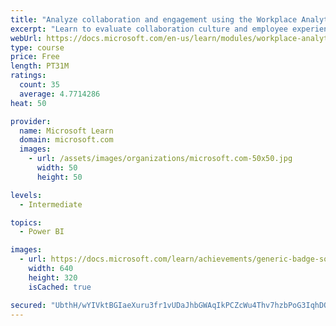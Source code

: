 ```yaml
---
title: "Analyze collaboration and engagement using the Workplace Analytics Ways of working assessment dashboard"
excerpt: "Learn to evaluate collaboration culture and employee experience with a Power BI template using Workplace Analytics data."
webUrl: https://docs.microsoft.com/en-us/learn/modules/workplace-analytics-ways-working/
type: course
price: Free
length: PT31M
ratings:
  count: 35
  average: 4.7714286
heat: 50

provider:
  name: Microsoft Learn
  domain: microsoft.com
  images:
    - url: /assets/images/organizations/microsoft.com-50x50.jpg
      width: 50
      height: 50

levels:
  - Intermediate

topics:
  - Power BI

images:
  - url: https://docs.microsoft.com/learn/achievements/generic-badge-social.png
    width: 640
    height: 320
    isCached: true

secured: "UbthH/wYIVktBGIaeXuru3fr1vUDaJhbGWAqIkPCZcWu4Thv7hzbPoG3IqhDOu+Y5RL1FcKn0a742E5qWI24ENyT5V48ZTShARNASnkHLsT14LvtT7bNIRV6rUpDNwxL1ZUk2MOMe1phV3BQaQhcRjghkFUI+24Kd+gWeXb13uXVETuwwVujRe9nC5PJ6skuyUbxDkli/XKFIOddZB49mDd2m1HEJsxwNkfIJ0HqvJYQKmerUERDblSMY03G3HLlQ9Sq8Cqm2StMslkUvrDthEUunCM4pdw2JU5yD++coHeXkBVVFKc9VHFByq6atftDpjpApVsXc5iPIi6r0QVY8ISkR+0NqxlrDFkJ2ORnnpRkfqNX7A+SLbu+whibBHwn/KpqldZvS08EOsprwdsEOfQWFMF8X8u8OSJgz5mLZtI=;p6jidiuBhnfuFBzDm5X5dg=="
---
```


